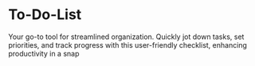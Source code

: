 # To-Do-List
Your go-to tool for streamlined organization. Quickly jot down tasks, set priorities, and track progress with this user-friendly checklist, enhancing productivity in a snap
